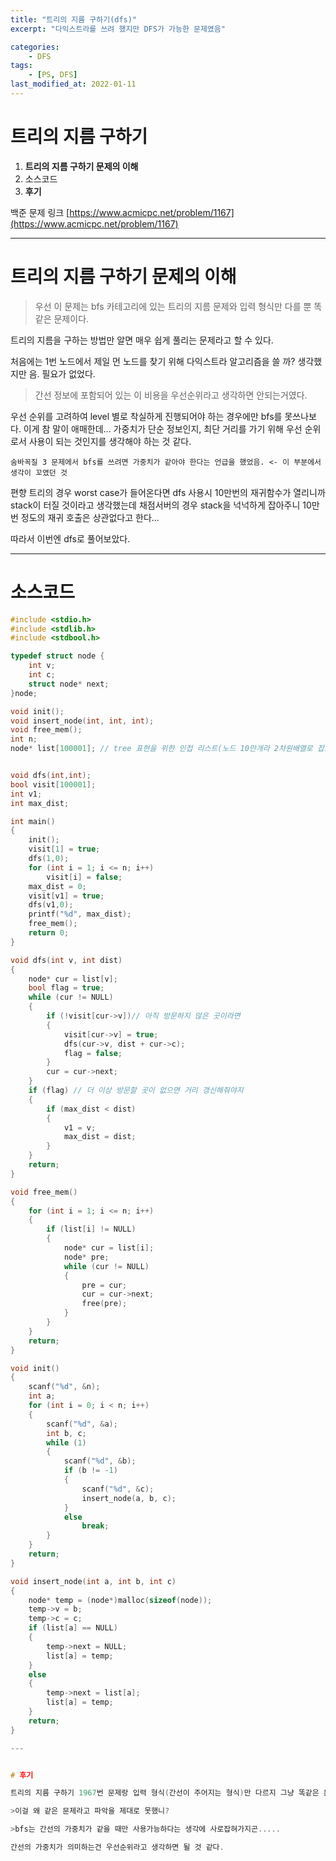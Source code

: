 ```yaml
---
title: "트리의 지름 구하기(dfs)"
excerpt: "다익스트라를 쓰려 했지만 DFS가 가능한 문제였음"

categories:
    - DFS
tags:
    - [PS, DFS]
last_modified_at: 2022-01-11 
---
```

# 트리의 지름 구하기
1. **트리의 지름 구하기 문제의 이해**
2. 소스코드
3. **후기**

백준 문제 링크 [https://www.acmicpc.net/problem/1167](https://www.acmicpc.net/problem/1167)


---

# 트리의 지름 구하기 문제의 이해

>우선 이 문제는 bfs 카테고리에 있는 트리의 지름 문제와 입력 형식만 다를 뿐 똑같은 문제이다.

트리의 지름을 구하는 방법만 알면 매우 쉽게 풀리는 문제라고 할 수 있다.

처음에는 1번 노드에서 제일 먼 노드를 찾기 위해 다익스트라 알고리즘을 쓸 까? 생각했지만 음. 필요가 없었다.

>간선 정보에 포함되어 있는 이 비용을 우선순위라고 생각하면 안되는거였다.

우선 순위를 고려하여 level 별로 착실하게 진행되어야 하는 경우에만 bfs를 못쓰나보다. 이게 참 말이 애매한데... 가중치가 단순 정보인지, 최단 거리를 가기 위해 우선 순위로서 사용이 되는 것인지를 생각해야 하는 것 같다.

`숨바꼭질 3 문제에서 bfs를 쓰려면 가중치가 같아야 한다는 언급을 했었음. <- 이 부분에서 생각이 꼬였던 것`


편향 트리의 경우 worst case가 들어온다면 dfs 사용시 10만번의 재귀함수가 열리니까 stack이 터질 것이라고 생각했는데 채점서버의 경우 stack을 넉넉하게 잡아주니 10만번 정도의 재귀 호출은 상관없다고 한다...

따라서 이번엔 dfs로 풀어보았다.



---
# 소스코드

```c
#include <stdio.h>
#include <stdlib.h>
#include <stdbool.h>

typedef struct node {
	int v;
	int c;
	struct node* next;
}node;

void init();
void insert_node(int, int, int);
void free_mem();
int n;
node* list[100001]; // tree 표현을 위한 인접 리스트(노드 10만개라 2차원배열로 잡으면 터진다)


void dfs(int,int);
bool visit[100001];
int v1;
int max_dist;

int main()
{
	init();
	visit[1] = true;
	dfs(1,0);
	for (int i = 1; i <= n; i++)
		visit[i] = false;
	max_dist = 0;
	visit[v1] = true;
	dfs(v1,0);
	printf("%d", max_dist);
	free_mem();
	return 0;
}

void dfs(int v, int dist)
{
	node* cur = list[v];
	bool flag = true;
	while (cur != NULL)
	{
		if (!visit[cur->v])// 아직 방문하지 않은 곳이라면
		{
			visit[cur->v] = true;
			dfs(cur->v, dist + cur->c);
			flag = false;
		}
		cur = cur->next;
	}
	if (flag) // 더 이상 방문할 곳이 없으면 거리 갱신해줘야지
	{
		if (max_dist < dist)
		{
			v1 = v;
			max_dist = dist;
		}
	}
	return;
}

void free_mem()
{
	for (int i = 1; i <= n; i++)
	{
		if (list[i] != NULL)
		{
			node* cur = list[i];
			node* pre;
			while (cur != NULL)
			{ 
				pre = cur;
				cur = cur->next;
				free(pre);
			}
		}
	}
	return;
}

void init()
{
	scanf("%d", &n);
	int a;
	for (int i = 0; i < n; i++)
	{
		scanf("%d", &a);
		int b, c;
		while (1)
		{
			scanf("%d", &b);
			if (b != -1)
			{
				scanf("%d", &c);
				insert_node(a, b, c);
			}
			else
				break;
		}
	}
	return;
}

void insert_node(int a, int b, int c)
{
	node* temp = (node*)malloc(sizeof(node));
	temp->v = b;
	temp->c = c;
	if (list[a] == NULL)
	{
		temp->next = NULL;
		list[a] = temp;
	}
	else
	{
		temp->next = list[a];
		list[a] = temp;
	}
	return;
}

---


# 후기

트리의 지름 구하기 1967번 문제랑 입력 형식(간선이 주어지는 형식)만 다르지 그냥 똑같은 문제다.

>이걸 왜 같은 문제라고 파악을 제대로 못했니?

>bfs는 간선의 가중치가 같을 때만 사용가능하다는 생각에 사로잡혀가지곤.....

간선의 가중치가 의미하는건 우선순위라고 생각하면 될 것 같다.
